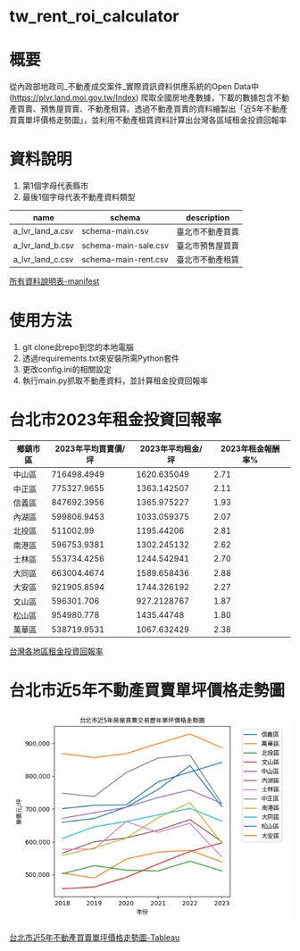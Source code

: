 # tw_rent_roi_calculator

# 概要
從內政部地政司_不動產成交案件_實際資訊資料供應系統的Open Data中 (https://plvr.land.moi.gov.tw/Index) 爬取全國房地產數據，下載的數據包含不動產買賣、預售屋買賣、不動產租賃。透過不動產買賣的資料繪製出「近5年不動產買賣單坪價格走勢圖」，並利用不動產租賃資料計算出台灣各區域租金投資回報率

# 資料說明
1. 第1個字母代表縣市
2. 最後1個字母代表不動產資料類型

name|schema|description
-|-|-
a_lvr_land_a.csv|schema-main.csv|臺北市不動產買賣
a_lvr_land_b.csv|schema-main-sale.csv|臺北市預售屋買賣
a_lvr_land_c.csv|schema-main-rent.csv|臺北市不動產租賃

[所有資料說明表-manifest](https://docs.google.com/spreadsheets/d/1qSuhjntSfDnmu9lnagC09AbsrHQ8Q0qDM3eVSb07LVw/edit#gid=609529863)

# 使用方法
1. git clone此repo到您的本地電腦
2. 透過requirements.txt來安裝所需Python套件
3. 更改config.ini的相關設定
5. 執行main.py抓取不動產資料，並計算租金投資回報率

# 台北市2023年租金投資回報率
鄉鎮市區|2023年平均買賣價/坪|2023年平均租金/坪|2023年租金報酬率%
-|-|-|-
中山區|716498.4949|1620.635049|2.71
中正區|775327.9655|1363.142507|2.11
信義區|847692.3956|1365.975227|1.93
內湖區|599806.9453|1033.059375|2.07
北投區|511002.99|1195.44206|2.81
南港區|596753.9381|1302.245132|2.62
士林區|553734.4256|1244.542941|2.70
大同區|663004.4674|1589.658436|2.88
大安區|921905.8594|1744.326192|2.27
文山區|596301.706|927.2128767|1.87
松山區|954980.778|1435.44748|1.80
萬華區|538719.9531|1067.632429|2.38

[台灣各地區租金投資回報率](https://docs.google.com/spreadsheets/d/1qSuhjntSfDnmu9lnagC09AbsrHQ8Q0qDM3eVSb07LVw/edit#gid=609529863)

# 台北市近5年不動產買賣單坪價格走勢圖
![台北市近5年不動產買賣單坪價格走勢圖檔](static/charts/台北市_房屋買賣交易_plt_chart.png)

[台北市近5年不動產買賣單坪價格走勢圖-Tableau](https://public.tableau.com/views/taipei_real_estate_price/5?:language=zh-TW&publish=yes&:display_count=n&:origin=viz_share_link)
